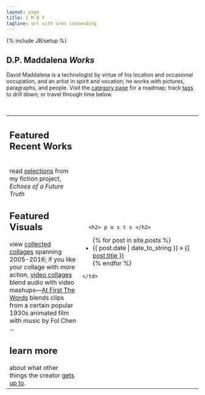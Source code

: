 ```yaml
---
layout: page
title: I M B Y
tagline: art with arms contending
---
```

{% include JB/setup %}

## D.P. Maddalena *Works*

David Maddalena is a technologist by virtue of his location and occasional occupation, and an artist in spirit and vocation; he works with pictures, paragraphs, and people. Visit the [category page](http://www.imby.net/categories.html) for a roadmap; track [tags](http://www.imby.net/tags.html) to drill down; or travel through time below.



&nbsp;
<table>
  <tr>
    <td width='175' valign='top'>
      <h2>Featured Recent Works</h2> <br />
      read <a href='http://www.imby.net/tags.html#Echoes%20of%20a%20Future%20Truth-ref'>selections</a> from my fiction project, <em>Echoes of a Future Truth</em><br />
      <h2>Featured Visuals</h2> view <a href='http://www.imby.net/20140223/collected-collages'>collected collages</a> spanning 2005-2016; if you like your collage with more action, <a href='http://www.imby.net/categories.html#video-ref'>video collages</a> blend audio with video mashups&mdash;<a href='20150801/first-the-words'>At First The Words</a> blends clips from a certain popular 1930s animated film with music by Fol Chen ... <br />
      <h2>learn more</h2> about what other things the creator <a href='http://maddalena.imby.net'>gets up to</a>. 
    </td>
    <td>
      
      <h2> p o s t s </h2>

<ul class="posts">
  {% for post in site.posts %}
    <li><span>{{ post.date | date_to_string }}</span> &raquo; <a href="{{ BASE_PATH }}{{ post.url }}">{{ post.title }}</a></li>
  {% endfor %}
</ul>
      
    </td>
  </tr>
 </table>

